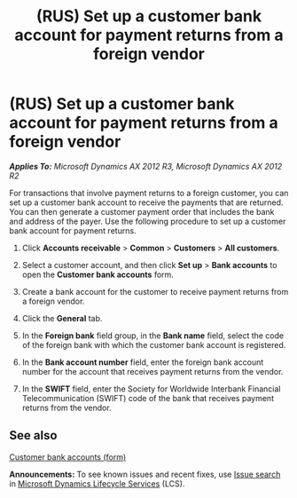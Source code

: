 ﻿---
title: (RUS) Set up a customer bank account for payment returns from a foreign vendor
TOCTitle: (RUS) Set up a customer bank account for payment returns from a foreign vendor
ms:assetid: ec4cdea3-9f52-4e25-885d-7104cbe35681
ms:mtpsurl: https://technet.microsoft.com/en-us/library/JJ711740(v=AX.60)
ms:contentKeyID: 49388063
ms.date: 04/18/2014
mtps_version: v=AX.60
---

# (RUS) Set up a customer bank account for payment returns from a foreign vendor 


_**Applies To:** Microsoft Dynamics AX 2012 R3, Microsoft Dynamics AX 2012 R2_

For transactions that involve payment returns to a foreign customer, you can set up a customer bank account to receive the payments that are returned. You can then generate a customer payment order that includes the bank and address of the payer. Use the following procedure to set up a customer bank account for payment returns.

1.  Click **Accounts receivable** \> **Common** \> **Customers** \> **All customers**.

2.  Select a customer account, and then click **Set up** \> **Bank accounts** to open the **Customer bank accounts** form.

3.  Create a bank account for the customer to receive payment returns from a foreign vendor.

4.  Click the **General** tab.

5.  In the **Foreign bank** field group, in the **Bank name** field, select the code of the foreign bank with which the customer bank account is registered.

6.  In the **Bank account number** field, enter the foreign bank account number for the account that receives payment returns from the vendor.

7.  In the **SWIFT** field, enter the Society for Worldwide Interbank Financial Telecommunication (SWIFT) code of the bank that receives payment returns from the vendor.

## See also

[Customer bank accounts (form)](https://technet.microsoft.com/en-us/library/aa575695\(v=ax.60\))

  
**Announcements:** To see known issues and recent fixes, use [Issue search](http://go.microsoft.com/fwlink/?linkid=389258) in [Microsoft Dynamics Lifecycle Services](http://go.microsoft.com/fwlink/?linkid=306505) (LCS).

